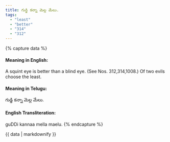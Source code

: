 ```yaml
---
title: గుడ్డి కన్నా మెల్ల మేలు.
tags:
  - "least"
  - "better"
  - "314"
  - "312"
---
```


{% capture data %}
#### Meaning in English:
A squint eye is better than a blind eye.
(See Nos. 312,314,1008.)
Of two evils choose the least.

#### Meaning in Telugu:
గుడ్డి కన్నా మెల్ల మేలు.

#### English Transliteration:
guDDi kannaa mella maelu.
{% endcapture %}

{{ data | markdownify }}


